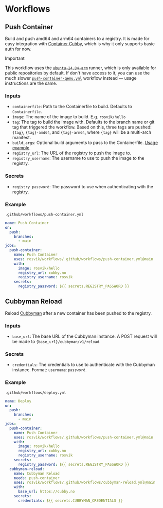 # Workflows

## Push Container

Build and push amd64 and arm64 containers to a registry. It is made for easy integration with [Container Cubby](https://github.com/rosvik/container-cubby), which is why it only supports basic auth for now.

> [!IMPORTANT]
> This workflow uses the [`ubuntu-24.04-arm`](https://docs.github.com/en/actions/using-github-hosted-runners/using-github-hosted-runners/about-github-hosted-runners#standard-github-hosted-runners-for-public-repositories) runner, which is only available for public repositories by default. If don't have access to it, you can use the much slower [`push-container-qemu.yml`](.github/workflows/push-container-qemu.yml) workflow instead — usage instructions are the same.

### Inputs

- `containerfile`: Path to the Containerfile to build. Defaults to `Containerfile`.
- `image`: The name of the image to build. E.g. `rosvik/hello`
- `tag`: The tag to build the image with. Defaults to the branch name or git tag that triggered the workflow. Based on this, three tags are pushed: `{tag}`, `{tag}-amd64`, and `{tag}-arm64`, where `{tag}` will be a multi-arch manifest.
- `build_args`: Optional build arguments to pass to the Containerfile. [Usage example](https://github.com/rosvik/248.no/blob/master/.github/workflows/push-container.yml).
- `registry_url`: The URL of the registry to push the image to.
- `registry_username`: The username to use to push the image to the registry.

### Secrets

- `registry_password`: The password to use when authenticating with the registry.

### Example

`.github/workflows/push-container.yml`

```yaml
name: Push Container
on:
  push:
    branches:
      - main
jobs:
  push-container:
    name: Push Container
    uses: rosvik/workflows/.github/workflows/push-container.yml@main
    with:
      image: rosvik/hello
      registry_url: cubby.no
      registry_username: rosvik
    secrets:
      registry_password: ${{ secrets.REGISTRY_PASSWORD }}
```

## Cubbyman Reload

Reload [Cubbyman](https://github.com/rosvik/cubbyman) after a new container has been pushed to the registry.

### Inputs

- `base_url`: The base URL of the Cubbyman instance. A POST request will be made to `{base_url}/cubbyman/v1/reload`.

### Secrets

- `credentials`: The credentials to use to authenticate with the Cubbyman instance. Format: `username:password`.

### Example

`.github/workflows/deploy.yml`

```yaml
name: Deploy
on:
  push:
    branches:
      - main
jobs:
  push-container:
    name: Push Container
    uses: rosvik/workflows/.github/workflows/push-container.yml@main
    with:
      image: rosvik/hello
      registry_url: cubby.no
      registry_username: rosvik
    secrets:
      registry_password: ${{ secrets.REGISTRY_PASSWORD }}
  cubbyman-reload:
    name: Cubbyman Reload
    needs: push-container
    uses: rosvik/workflows/.github/workflows/cubbyman-reload.yml@main
    with:
      base_url: https://cubby.no
    secrets:
      credentials: ${{ secrets.CUBBYMAN_CREDENTIALS }}
```
